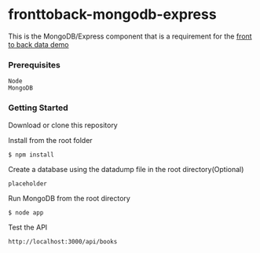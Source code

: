# fronttoback-mongodb-express
This is the MongoDB/Express component that is a requirement for the [front to back data demo](https://github.com/bdkruse/Front-Back-Data-Demo)

### Prerequisites
```
Node
MongoDB
```

### Getting Started
Download or clone this repository

Install from the root folder
```
$ npm install
```

Create a database using the datadump file in the root directory(Optional)
```
placeholder
```

Run MongoDB from the root directory
```
$ node app
```

Test the API
```
http://localhost:3000/api/books
```